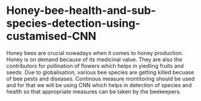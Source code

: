 # Honey-bee-health-and-sub-species-detection-using-custamised-CNN

Honey bees are crucial nowadays when it comes to honey production. Honey is on demand because of its medicinal value. They are also the contributors for pollination of flowers which helps in yiedling fruits and seeds. Due to globalisation, various bee species are getting killed becuase of bee pests and diseases. Continous measure montitoring should be used and for that we will be using CNN which helps in detection of species and health so that appropriate measures can be taken by the beekeepers.  
